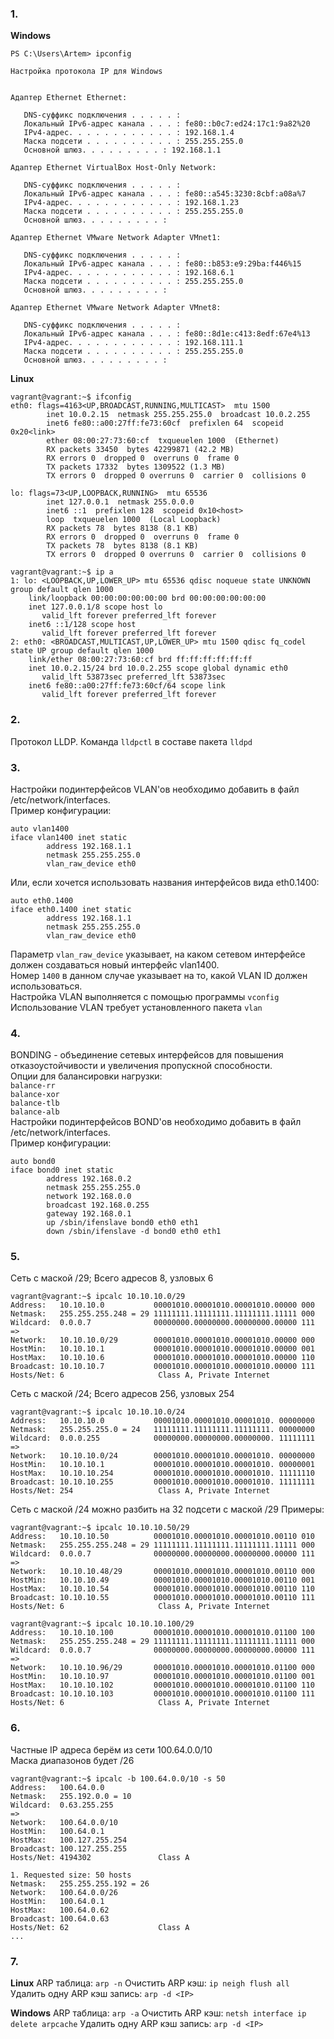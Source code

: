 ### 1.
**Windows**
```
PS C:\Users\Artem> ipconfig

Настройка протокола IP для Windows


Адаптер Ethernet Ethernet:

   DNS-суффикс подключения . . . . . :
   Локальный IPv6-адрес канала . . . : fe80::b0c7:ed24:17c1:9a82%20
   IPv4-адрес. . . . . . . . . . . . : 192.168.1.4
   Маска подсети . . . . . . . . . . : 255.255.255.0
   Основной шлюз. . . . . . . . . : 192.168.1.1

Адаптер Ethernet VirtualBox Host-Only Network:

   DNS-суффикс подключения . . . . . :
   Локальный IPv6-адрес канала . . . : fe80::a545:3230:8cbf:a08a%7
   IPv4-адрес. . . . . . . . . . . . : 192.168.1.23
   Маска подсети . . . . . . . . . . : 255.255.255.0
   Основной шлюз. . . . . . . . . :

Адаптер Ethernet VMware Network Adapter VMnet1:

   DNS-суффикс подключения . . . . . :
   Локальный IPv6-адрес канала . . . : fe80::b853:e9:29ba:f446%15
   IPv4-адрес. . . . . . . . . . . . : 192.168.6.1
   Маска подсети . . . . . . . . . . : 255.255.255.0
   Основной шлюз. . . . . . . . . :

Адаптер Ethernet VMware Network Adapter VMnet8:

   DNS-суффикс подключения . . . . . :
   Локальный IPv6-адрес канала . . . : fe80::8d1e:c413:8edf:67e4%13
   IPv4-адрес. . . . . . . . . . . . : 192.168.111.1
   Маска подсети . . . . . . . . . . : 255.255.255.0
   Основной шлюз. . . . . . . . . :
```
**Linux**
```
vagrant@vagrant:~$ ifconfig
eth0: flags=4163<UP,BROADCAST,RUNNING,MULTICAST>  mtu 1500
        inet 10.0.2.15  netmask 255.255.255.0  broadcast 10.0.2.255
        inet6 fe80::a00:27ff:fe73:60cf  prefixlen 64  scopeid 0x20<link>
        ether 08:00:27:73:60:cf  txqueuelen 1000  (Ethernet)
        RX packets 33450  bytes 42299871 (42.2 MB)
        RX errors 0  dropped 0  overruns 0  frame 0
        TX packets 17332  bytes 1309522 (1.3 MB)
        TX errors 0  dropped 0 overruns 0  carrier 0  collisions 0

lo: flags=73<UP,LOOPBACK,RUNNING>  mtu 65536
        inet 127.0.0.1  netmask 255.0.0.0
        inet6 ::1  prefixlen 128  scopeid 0x10<host>
        loop  txqueuelen 1000  (Local Loopback)
        RX packets 78  bytes 8138 (8.1 KB)
        RX errors 0  dropped 0  overruns 0  frame 0
        TX packets 78  bytes 8138 (8.1 KB)
        TX errors 0  dropped 0 overruns 0  carrier 0  collisions 0
```
```
vagrant@vagrant:~$ ip a
1: lo: <LOOPBACK,UP,LOWER_UP> mtu 65536 qdisc noqueue state UNKNOWN group default qlen 1000
    link/loopback 00:00:00:00:00:00 brd 00:00:00:00:00:00
    inet 127.0.0.1/8 scope host lo
       valid_lft forever preferred_lft forever
    inet6 ::1/128 scope host
       valid_lft forever preferred_lft forever
2: eth0: <BROADCAST,MULTICAST,UP,LOWER_UP> mtu 1500 qdisc fq_codel state UP group default qlen 1000
    link/ether 08:00:27:73:60:cf brd ff:ff:ff:ff:ff:ff
    inet 10.0.2.15/24 brd 10.0.2.255 scope global dynamic eth0
       valid_lft 53873sec preferred_lft 53873sec
    inet6 fe80::a00:27ff:fe73:60cf/64 scope link
       valid_lft forever preferred_lft forever
```


### 2.
Протокол LLDP. Команда ```lldpctl``` в составе пакета ```lldpd```


### 3.
Настройки подинтерфейсов VLAN'ов необходимо добавить в файл /etc/network/interfaces.  
Пример конфигурации:
```
auto vlan1400
iface vlan1400 inet static
        address 192.168.1.1
        netmask 255.255.255.0
        vlan_raw_device eth0
```
Или, если хочется использовать названия интерфейсов вида eth0.1400:
```
auto eth0.1400
iface eth0.1400 inet static
        address 192.168.1.1
        netmask 255.255.255.0
        vlan_raw_device eth0
```
Параметр ```vlan_raw_device``` указывает, на каком сетевом интерфейсе должен создаваться новый интерфейс vlan1400.  
Номер ```1400``` в данном случае указывает на то, какой VLAN ID должен использоваться.  
Настройка VLAN выполняется с помощью программы ```vconfig```  
Использование VLAN требует установленного пакета ```vlan```

### 4.  
BONDING - объединение сетевых интерфейсов для повышения отказоустойчивости и увеличения пропускной способности.  
Опции для балансировки нагрузки:  
```balance-rr```  
```balance-xor```  
```balance-tlb```  
```balance-alb```  
Настройки подинтерфейсов BOND'ов необходимо добавить в файл /etc/network/interfaces.  
Пример конфигурации:
```
auto bond0
iface bond0 inet static
        address 192.168.0.2
        netmask 255.255.255.0
        network 192.168.0.0
        broadcast 192.168.0.255
        gateway 192.168.0.1
        up /sbin/ifenslave bond0 eth0 eth1
        down /sbin/ifenslave -d bond0 eth0 eth1
```

### 5.  
Сеть с маской /29; Всего адресов 8, узловых 6
```
vagrant@vagrant:~$ ipcalc 10.10.10.0/29
Address:   10.10.10.0           00001010.00001010.00001010.00000 000
Netmask:   255.255.255.248 = 29 11111111.11111111.11111111.11111 000
Wildcard:  0.0.0.7              00000000.00000000.00000000.00000 111
=>
Network:   10.10.10.0/29        00001010.00001010.00001010.00000 000
HostMin:   10.10.10.1           00001010.00001010.00001010.00000 001
HostMax:   10.10.10.6           00001010.00001010.00001010.00000 110
Broadcast: 10.10.10.7           00001010.00001010.00001010.00000 111
Hosts/Net: 6                     Class A, Private Internet
```
Сеть с маской /24; Всего адресов 256, узловых 254
```
vagrant@vagrant:~$ ipcalc 10.10.10.0/24
Address:   10.10.10.0           00001010.00001010.00001010. 00000000
Netmask:   255.255.255.0 = 24   11111111.11111111.11111111. 00000000
Wildcard:  0.0.0.255            00000000.00000000.00000000. 11111111
=>
Network:   10.10.10.0/24        00001010.00001010.00001010. 00000000
HostMin:   10.10.10.1           00001010.00001010.00001010. 00000001
HostMax:   10.10.10.254         00001010.00001010.00001010. 11111110
Broadcast: 10.10.10.255         00001010.00001010.00001010. 11111111
Hosts/Net: 254                   Class A, Private Internet
```
Сеть с маской /24 можно разбить на 32 подсети с маской /29
Примеры:
```
vagrant@vagrant:~$ ipcalc 10.10.10.50/29
Address:   10.10.10.50          00001010.00001010.00001010.00110 010
Netmask:   255.255.255.248 = 29 11111111.11111111.11111111.11111 000
Wildcard:  0.0.0.7              00000000.00000000.00000000.00000 111
=>
Network:   10.10.10.48/29       00001010.00001010.00001010.00110 000
HostMin:   10.10.10.49          00001010.00001010.00001010.00110 001
HostMax:   10.10.10.54          00001010.00001010.00001010.00110 110
Broadcast: 10.10.10.55          00001010.00001010.00001010.00110 111
Hosts/Net: 6                     Class A, Private Internet
```
```
vagrant@vagrant:~$ ipcalc 10.10.10.100/29
Address:   10.10.10.100         00001010.00001010.00001010.01100 100
Netmask:   255.255.255.248 = 29 11111111.11111111.11111111.11111 000
Wildcard:  0.0.0.7              00000000.00000000.00000000.00000 111
=>
Network:   10.10.10.96/29       00001010.00001010.00001010.01100 000
HostMin:   10.10.10.97          00001010.00001010.00001010.01100 001
HostMax:   10.10.10.102         00001010.00001010.00001010.01100 110
Broadcast: 10.10.10.103         00001010.00001010.00001010.01100 111
Hosts/Net: 6                     Class A, Private Internet
```

### 6.  
Частные IP адреса берём из сети 100.64.0.0/10  
Маска диапазонов будет /26  
```
vagrant@vagrant:~$ ipcalc -b 100.64.0.0/10 -s 50
Address:   100.64.0.0
Netmask:   255.192.0.0 = 10
Wildcard:  0.63.255.255
=>
Network:   100.64.0.0/10
HostMin:   100.64.0.1
HostMax:   100.127.255.254
Broadcast: 100.127.255.255
Hosts/Net: 4194302               Class A

1. Requested size: 50 hosts
Netmask:   255.255.255.192 = 26
Network:   100.64.0.0/26
HostMin:   100.64.0.1
HostMax:   100.64.0.62
Broadcast: 100.64.0.63
Hosts/Net: 62                    Class A
...
```


### 7.
**Linux**
ARP таблица: ```arp -n```
Очистить ARP кэш: ```ip neigh flush all```
Удалить одну ARP кэш запись: ```arp -d <IP>```

**Windows**
ARP таблица: ```arp -a```
Очистить ARP кэш: ```netsh interface ip delete arpcache```
Удалить одну ARP кэш запись: ```arp -d <IP>```

